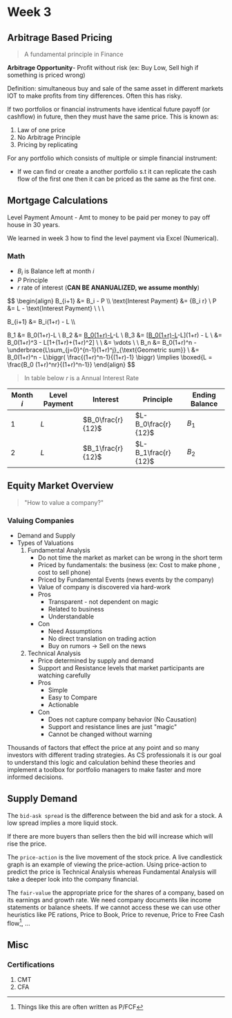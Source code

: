 # Week 3

## Arbitrage Based Pricing

> A fundamental principle in Finance

**Arbitrage Opportunity**- Profit without risk (ex: Buy Low, Sell high if something is priced wrong)

Definition: simultaneous buy and sale of the same asset in different markets IOT to make profits from tiny differences. Often this has risky. 

If two portfolios or financial instruments have identical future payoff (or cashflow) in future, then they must have the same price. This is known as:
1. Law of one price
2. No Arbitrage Principle
3. Pricing by replicating

For any portfolio which consists of multiple or simple financial instrument:
+ If we can find or create a another portfolio s.t it can replicate the cash flow of the first one then it can be priced as the same as the first one.

## Mortgage Calculations

Level Payment Amount - Amt to money to be paid per money to pay off house in 30 years. 

We learned in week 3 how to find the level payment via Excel (Numerical). 

### Math

+ $B_i$ is Balance left at month $i$
+ $P$ Principle
+ $r$ rate of interest (**CAN BE ANANUALIZED, we assume monthly**)

$$
\begin{align}
B_{i+1} &= B_i - P \\\\
\text{Interest Payment} &= {B_i r} \\
P &= L - \text{Interest Payment} \\ \\ \\

B_{i+1} &= B_i(1+r) - L \\\\

B_1 &= B_0(1+r)-L \\
B_2 &= [B_0(1+r)-L](1+r)-L \\
B_3 &= [[B_0(1+r)-L](1+r)-L](1+r) - L \\
&= B_0(1+r)^3 - L[1+(1+r)+(1+r)^2] \\ \\
&= \vdots \\ \\
B_n &= B_0(1+r)^n - \underbrace{L\sum_{j=0}^{n-1}(1+r)^j}_{\text{Geometric sum}} \\
&= B_0(1+r)^n - L\biggr( \frac{(1+r)^n-1}{(1+r)-1} \biggr) 
\implies
\boxed{L = \frac{B_0 (1+r)^nr}{(1+r)^n-1}}
\end{align}
$$

> In table below $r$ is a Annual Interest Rate

| Month $i$ | Level Payment | Interest          | Principle           | Ending Balance |
| --------- | ------------- | ----------------- | ------------------- | -------------- |
| $1$       | $L$           | $B_0\frac{r}{12}$ | $L-B_0\frac{r}{12}$ | $B_1$          |
| $2$       | $L$           | $B_1\frac{r}{12}$ | $L-B_1\frac{r}{12}$ | $B_2$          |



## Equity Market Overview

> "How to value a company?"

### Valuing Companies

+ Demand and Supply
+ Types of Valuations
	1. Fundamental Analysis
		+ Do not time the market as market can be wrong in the short term
		+ Priced by fundamentals: the business (ex: Cost to make phone , cost to sell phone)
		+ Priced by Fundamental Events (news events by the company)
		+ Value of company is discovered via hard-work
		+ Pros
			+ Transparent - not dependent on magic
			+ Related to business
			+ Understandable
		+ Con
			+ Need Assumptions
			+ No direct translation on trading action
			+ Buy on rumors -> Sell on the news
	2. Technical Analysis
		+ Price determined by supply and demand
		+ Support and Resistance levels that market participants are watching carefully
		+ Pros
			+ Simple
			+ Easy to Compare
			+ Actionable
		+ Con
			+ Does not capture company behavior (No Causation)
			+ Support and resistance lines are just "magic"
			+ Cannot be changed without warning

Thousands of factors that effect the price at any point and so many investors with different trading strategies. As CS professionals it is our goal to understand this logic and calculation behind these theories and implement a toolbox for portfolio managers to make faster and more informed decisions.

## Supply Demand

The `bid-ask spread` is the difference between the bid and ask for a stock. A low spread implies a more liquid stock. 

If there are more buyers than sellers then the bid will increase which will rise the price.

The `price-action` is the live movement of the stock price. A live candlestick graph is an example of viewing the price-action. Using price-action to predict the price is Technical Analysis whereas Fundamental Analysis will take a deeper look into the company financial.

The `fair-value` the appropriate price for the shares of a company, based on its earnings and growth rate. We need company documents like income statements or balance sheets. If we cannot access these we can use other heuristics like PE rations, Price to Book, Price to revenue, Price to Free Cash flow[^1], ...

## Misc
### Certifications
1. CMT
2. CFA

[^1]: Things like this are often written as P/FCF